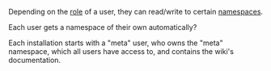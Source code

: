 Depending on the [role](/meta/roles) of a user, they can read/write to certain
[namespaces](/meta/namespaces).

Each user gets a namespace of their own automatically?

Each installation starts with a "meta" user, who owns the "meta" namespace,
which all users have access to, and contains the wiki's documentation.